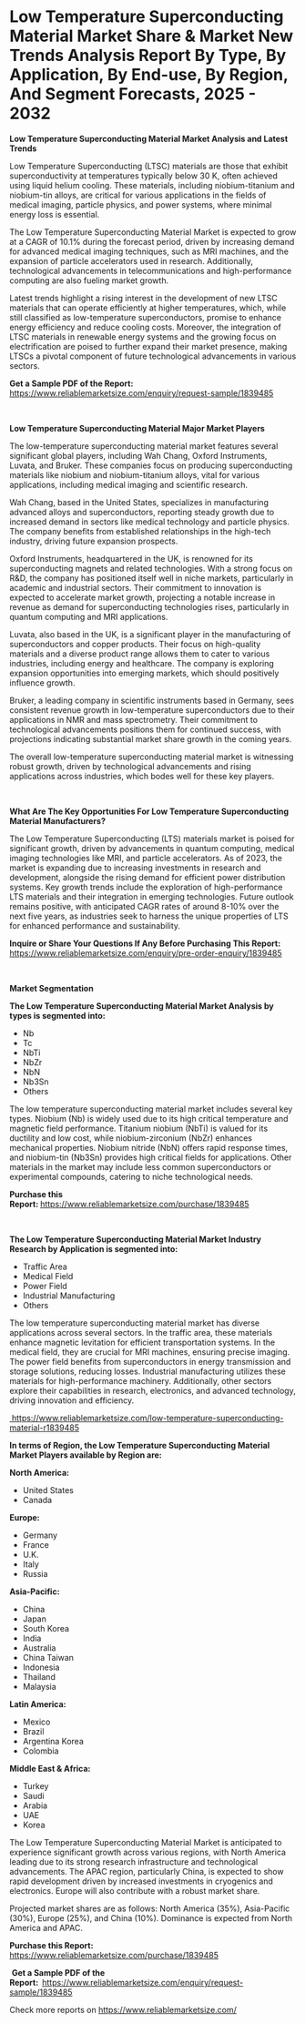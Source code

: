<p><h1>Low Temperature Superconducting Material Market Share & Market New Trends Analysis Report By Type, By Application, By End-use, By Region, And Segment Forecasts, 2025 - 2032</h1></p><p><strong>Low Temperature Superconducting Material Market Analysis and Latest Trends</strong></p>
<p><p>Low Temperature Superconducting (LTSC) materials are those that exhibit superconductivity at temperatures typically below 30 K, often achieved using liquid helium cooling. These materials, including niobium-titanium and niobium-tin alloys, are critical for various applications in the fields of medical imaging, particle physics, and power systems, where minimal energy loss is essential. </p><p>The Low Temperature Superconducting Material Market is expected to grow at a CAGR of 10.1% during the forecast period, driven by increasing demand for advanced medical imaging techniques, such as MRI machines, and the expansion of particle accelerators used in research. Additionally, technological advancements in telecommunications and high-performance computing are also fueling market growth. </p><p>Latest trends highlight a rising interest in the development of new LTSC materials that can operate efficiently at higher temperatures, which, while still classified as low-temperature superconductors, promise to enhance energy efficiency and reduce cooling costs. Moreover, the integration of LTSC materials in renewable energy systems and the growing focus on electrification are poised to further expand their market presence, making LTSCs a pivotal component of future technological advancements in various sectors.</p></p>
<p><strong>Get a Sample PDF of the Report:&nbsp;</strong> <a href="https://www.reliablemarketsize.com/enquiry/request-sample/1839485?utm_campaign=3544&utm_medium=2&utm_source=Github&utm_content=ia&utm_term=03042025&utm_id=low-temperature-superconducting-material">https://www.reliablemarketsize.com/enquiry/request-sample/1839485</a></p>
<p>&nbsp;</p>
<p><strong>Low Temperature Superconducting Material Major Market Players</strong></p>
<p><p>The low-temperature superconducting material market features several significant global players, including Wah Chang, Oxford Instruments, Luvata, and Bruker. These companies focus on producing superconducting materials like niobium and niobium-titanium alloys, vital for various applications, including medical imaging and scientific research.</p><p>Wah Chang, based in the United States, specializes in manufacturing advanced alloys and superconductors, reporting steady growth due to increased demand in sectors like medical technology and particle physics. The company benefits from established relationships in the high-tech industry, driving future expansion prospects.</p><p>Oxford Instruments, headquartered in the UK, is renowned for its superconducting magnets and related technologies. With a strong focus on R&D, the company has positioned itself well in niche markets, particularly in academic and industrial sectors. Their commitment to innovation is expected to accelerate market growth, projecting a notable increase in revenue as demand for superconducting technologies rises, particularly in quantum computing and MRI applications.</p><p>Luvata, also based in the UK, is a significant player in the manufacturing of superconductors and copper products. Their focus on high-quality materials and a diverse product range allows them to cater to various industries, including energy and healthcare. The company is exploring expansion opportunities into emerging markets, which should positively influence growth.</p><p>Bruker, a leading company in scientific instruments based in Germany, sees consistent revenue growth in low-temperature superconductors due to their applications in NMR and mass spectrometry. Their commitment to technological advancements positions them for continued success, with projections indicating substantial market share growth in the coming years.</p><p>The overall low-temperature superconducting material market is witnessing robust growth, driven by technological advancements and rising applications across industries, which bodes well for these key players.</p></p>
<p>&nbsp;</p>
<p><strong>What Are The Key Opportunities For Low Temperature Superconducting Material Manufacturers?</strong></p>
<p><p>The Low Temperature Superconducting (LTS) materials market is poised for significant growth, driven by advancements in quantum computing, medical imaging technologies like MRI, and particle accelerators. As of 2023, the market is expanding due to increasing investments in research and development, alongside the rising demand for efficient power distribution systems. Key growth trends include the exploration of high-performance LTS materials and their integration in emerging technologies. Future outlook remains positive, with anticipated CAGR rates of around 8-10% over the next five years, as industries seek to harness the unique properties of LTS for enhanced performance and sustainability.</p></p>
<p><strong>Inquire or Share Your Questions If Any Before Purchasing This Report:</strong> <a href="https://www.reliablemarketsize.com/enquiry/pre-order-enquiry/1839485?utm_campaign=3544&utm_medium=2&utm_source=Github&utm_content=ia&utm_term=03042025&utm_id=low-temperature-superconducting-material">https://www.reliablemarketsize.com/enquiry/pre-order-enquiry/1839485</a></p>
<p>&nbsp;</p>
<p><strong>Market Segmentation</strong></p>
<p><strong>The Low Temperature Superconducting Material Market Analysis by types is segmented into:</strong></p>
<p><ul><li>Nb</li><li>Tc</li><li>NbTi</li><li>NbZr</li><li>NbN</li><li>Nb3Sn</li><li>Others</li></ul></p>
<p><p>The low temperature superconducting material market includes several key types. Niobium (Nb) is widely used due to its high critical temperature and magnetic field performance. Titanium niobium (NbTi) is valued for its ductility and low cost, while niobium-zirconium (NbZr) enhances mechanical properties. Niobium nitride (NbN) offers rapid response times, and niobium-tin (Nb3Sn) provides high critical fields for applications. Other materials in the market may include less common superconductors or experimental compounds, catering to niche technological needs.</p></p>
<p><strong>Purchase this Report:&nbsp;</strong><a href="https://www.reliablemarketsize.com/purchase/1839485?utm_campaign=3544&utm_medium=2&utm_source=Github&utm_content=ia&utm_term=03042025&utm_id=low-temperature-superconducting-material">https://www.reliablemarketsize.com/purchase/1839485</a></p>
<p>&nbsp;</p>
<p><strong>The Low Temperature Superconducting Material Market Industry Research by Application is segmented into:</strong></p>
<p><ul><li>Traffic Area</li><li>Medical Field</li><li>Power Field</li><li>Industrial Manufacturing</li><li>Others</li></ul></p>
<p><p>The low temperature superconducting material market has diverse applications across several sectors. In the traffic area, these materials enhance magnetic levitation for efficient transportation systems. In the medical field, they are crucial for MRI machines, ensuring precise imaging. The power field benefits from superconductors in energy transmission and storage solutions, reducing losses. Industrial manufacturing utilizes these materials for high-performance machinery. Additionally, other sectors explore their capabilities in research, electronics, and advanced technology, driving innovation and efficiency.</p></p>
<p><a href="https://www.reliablemarketsize.com/low-temperature-superconducting-material-r1839485?utm_campaign=3544&utm_medium=2&utm_source=Github&utm_content=ia&utm_term=03042025&utm_id=low-temperature-superconducting-material">&nbsp;https://www.reliablemarketsize.com/low-temperature-superconducting-material-r1839485</a></p>
<p><strong>In terms of Region, the Low Temperature Superconducting Material Market Players available by Region are:</strong></p>
<p>
    <p> <strong> North America: </strong>
        <ul>
            <li>United States</li>
            <li>Canada</li>
        </ul>
        </p> 
    <p> <strong> Europe: </strong>
        <ul>
            <li>Germany</li>
            <li>France</li>
            <li>U.K.</li>
            <li>Italy</li>
            <li>Russia</li>
        </ul>
        </p> 
    <p> <strong> Asia-Pacific: </strong>
        <ul>
            <li>China</li>
            <li>Japan</li>
            <li>South Korea</li>
            <li>India</li>
            <li>Australia</li>
            <li>China Taiwan</li>
            <li>Indonesia</li>
            <li>Thailand</li>
            <li>Malaysia</li>
        </ul>
        </p> 
    <p> <strong> Latin America: </strong>
        <ul>
            <li>Mexico</li>
            <li>Brazil</li>
            <li>Argentina Korea</li>
            <li>Colombia</li>
        </ul>
        </p> 
    <p> <strong> Middle East & Africa: </strong>
        <ul>
            <li>Turkey</li>
            <li>Saudi</li>
            <li>Arabia</li>
            <li>UAE</li>
            <li>Korea</li>
        </ul>
    </p>
    </p>
<p><p>The Low Temperature Superconducting Material Market is anticipated to experience significant growth across various regions, with North America leading due to its strong research infrastructure and technological advancements. The APAC region, particularly China, is expected to show rapid development driven by increased investments in cryogenics and electronics. Europe will also contribute with a robust market share. </p><p>Projected market shares are as follows: North America (35%), Asia-Pacific (30%), Europe (25%), and China (10%). Dominance is expected from North America and APAC.</p></p>
<p><strong>Purchase this Report: </strong><a href="https://www.reliablemarketsize.com/purchase/1839485?utm_campaign=3544&utm_medium=2&utm_source=Github&utm_content=ia&utm_term=03042025&utm_id=low-temperature-superconducting-material">https://www.reliablemarketsize.com/purchase/1839485</a></p>
<p>&nbsp;<strong>Get a Sample PDF of the Report:&nbsp;&nbsp;</strong><a href="https://www.reliablemarketsize.com/enquiry/request-sample/1839485?utm_campaign=3544&utm_medium=2&utm_source=Github&utm_content=ia&utm_term=03042025&utm_id=low-temperature-superconducting-material">https://www.reliablemarketsize.com/enquiry/request-sample/1839485</a></p>
<p><strong></strong></p>
<p>Check more reports on <a href="https://www.reliablemarketsize.com/?utm_campaign=3544&utm_medium=2&utm_source=Github&utm_content=ia&utm_term=03042025&utm_id=low-temperature-superconducting-material">https://www.reliablemarketsize.com/</a></p>